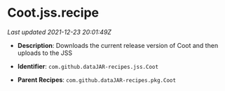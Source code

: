 # Coot.jss.recipe

_Last updated 2021-12-23 20:01:49Z_

- **Description**: Downloads the current release version of Coot and then uploads to the JSS

- **Identifier**: `com.github.dataJAR-recipes.jss.Coot`

- **Parent Recipes**: `com.github.dataJAR-recipes.pkg.Coot`
